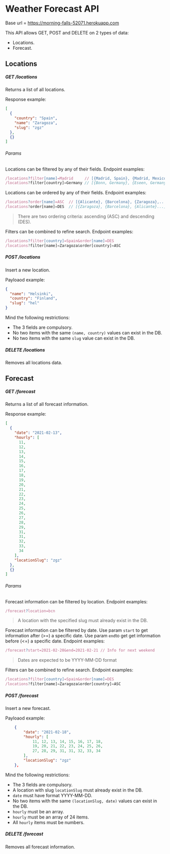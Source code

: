 # Weather Forecast API

Base url = https://morning-falls-52071.herokuapp.com

This API allows GET, POST and DELETE on 2 types of data:

- Locations.
- Forecast.

## Locations

##### GET /locations

Returns a list of all locations.

Response example:

```json
[
  {
    "country": "Spain",
    "name": "Zaragoza",
    "slug": "zgz"
  },
  {}
]
```

###### Params

Locations can be filtered by any of their fields.
Endpoint examples:

```javascript
/locations?filter[name]=Madrid     // [{Madrid, Spain}, {Madrid, Mexico}, ...]
/locations?filter[country]=Germany // [{Bonn, Germany}, {Eseen, Germany}, ...]
```

Locations can be ordered by any of their fields.
Endpoint examples:

```javascript
/locations?order[name]=ASC  // [{Alicante}, {Barcelona}, {Zaragoza},...]
/locations?order[name]=DES  // [{Zaragoza}, {Barcelona}, {Alicante}...]
```

> There are two ordering criteria: ascending (ASC) and descending (DES).

Filters can be combined to refine search.
Endpoint examples:

```javascript
/locations?filter[country]=Spain&order[name]=DES
/locations?filter[name]=Zaragoza&order[country]=ASC
```

##### POST /locations

Insert a new location.

Payloaod example:

```json
{
  "name": "Helsinki",
  "country": "Finland",
  "slug": "hel"
}
```

Mind the following restrictions:

- The 3 fields are compulsory.
- No two items with the same `(name, country)` values can exist in the DB.
- No two items with the same `slug` value can exist in the DB.

##### DELETE /locations

Removes all locations data.

## Forecast

##### GET /forecast

Returns a list of all forecast information.

Response example:

```json
[
  {
    "date": "2021-02-13",
    "hourly": [
      11,
      12,
      13,
      14,
      15,
      16,
      17,
      18,
      19,
      20,
      21,
      22,
      23,
      24,
      25,
      26,
      27,
      28,
      29,
      31,
      31,
      32,
      33,
      34
    ],
    "locationSlug": "zgz"
  },
  {}
]
```

###### Params

Forecast information can be filtered by location.
Endpoint examples:

```javascript
/forecast?location=bcn
```

> A location with the specified slug must already exist in the DB.

Forecast information can be filtered by date.
Use param `start` to get information after (>=) a specific date.
Use param `end`to get get information before (<=) a specific date.
Endpoint examples:

```javascript
/forecast?start=2021-02-20&end=2021-02-21 // Info for next weekend
```

> Dates are expected to be YYYY-MM-DD format

Filters can be combined to refine search.
Endpoint examples:

```javascript
/locations?filter[country]=Spain&order[name]=DES
/locations?filter[name]=Zaragoza&order[country]=ASC
```

##### POST /forecast

Insert a new forecast.

Payloaod example:

```json
    {
        "date": "2021-02-18",
        "hourly": [
            11, 12, 13, 14, 15, 16, 17, 18,
            19, 20, 21, 22, 23, 24, 25, 26,
            27, 28, 29, 31, 31, 32, 33, 34
        ],
        "locationSlug": "zgz"
    },
```

Mind the following restrictions:

- The 3 fields are compulsory.
- A location with slug `locationSlug` must already exist in the DB.
- `date` must have format YYYY-MM-DD.
- No two items with the same `(locationSlug, date)` values can exist in the DB.
- `hourly` must be an array.
- `hourly` must be an array of 24 items.
- All `hourly` items must be numbers.

##### DELETE /forecast

Removes all forecast information.
